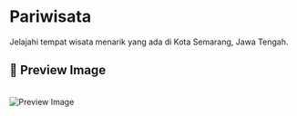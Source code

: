 # Pariwisata
Jelajahi tempat wisata menarik yang ada di Kota Semarang, Jawa Tengah.

## :mag_right: Preview Image
<br>
<img src="./127.0.0.1_5500_index.html.png" alt="Preview Image"/>
